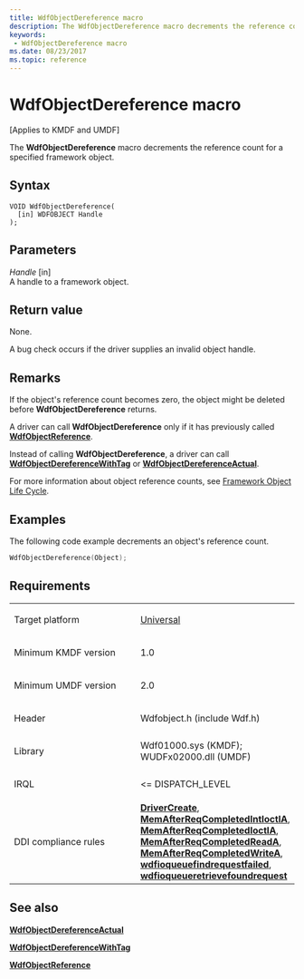 ```yaml
---
title: WdfObjectDereference macro
description: The WdfObjectDereference macro decrements the reference count for a specified framework object.
keywords:
 - WdfObjectDereference macro
ms.date: 08/23/2017
ms.topic: reference
---
```


# WdfObjectDereference macro


\[Applies to KMDF and UMDF\]

The **WdfObjectDereference** macro decrements the reference count for a specified framework object.

## Syntax

```ManagedCPlusPlus
VOID WdfObjectDereference(
  [in] WDFOBJECT Handle
);
```

## Parameters

*Handle* \[in\]  
A handle to a framework object.

## Return value

None.

A bug check occurs if the driver supplies an invalid object handle.

## Remarks

If the object's reference count becomes zero, the object might be deleted before **WdfObjectDereference** returns.

A driver can call **WdfObjectDereference** only if it has previously called [**WdfObjectReference**](wdfobjectreference.md).

Instead of calling **WdfObjectDereference**, a driver can call [**WdfObjectDereferenceWithTag**](wdfobjectdereferencewithtag.md) or [**WdfObjectDereferenceActual**](/windows-hardware/drivers/ddi/wdfobject/nf-wdfobject-wdfobjectdereferenceactual).

For more information about object reference counts, see [Framework Object Life Cycle](./framework-object-life-cycle.md).

## Examples

The following code example decrements an object's reference count.

```cpp
WdfObjectDereference(Object); 
```

## Requirements

<table>
<colgroup>
<col width="50%" />
<col width="50%" />
</colgroup>
<tbody>
<tr class="odd">
<td><p>Target platform</p></td>
<td><a href="https://go.microsoft.com/fwlink/p/?linkid=531356" data-raw-source="[Universal](https://go.microsoft.com/fwlink/p/?linkid=531356)">Universal</a></td>
</tr>
<tr class="even">
<td><p>Minimum KMDF version</p></td>
<td><p>1.0</p></td>
</tr>
<tr class="odd">
<td><p>Minimum UMDF version</p></td>
<td><p>2.0</p></td>
</tr>
<tr class="even">
<td><p>Header</p></td>
<td>Wdfobject.h (include Wdf.h)</td>
</tr>
<tr class="odd">
<td><p>Library</p></td>
<td>Wdf01000.sys (KMDF);
WUDFx02000.dll (UMDF)</td>
</tr>
<tr class="even">
<td><p>IRQL</p></td>
<td><p>&lt;= DISPATCH_LEVEL</p></td>
</tr>
<tr class="odd">
<td><p>DDI compliance rules</p></td>
<td><a href="/windows-hardware/drivers/devtest/kmdf-drivercreate" data-raw-source="[&lt;strong&gt;DriverCreate&lt;/strong&gt;](../devtest/kmdf-drivercreate.md)"><strong>DriverCreate</strong></a>, <a href="/windows-hardware/drivers/devtest/kmdf-memafterreqcompletedintioctla" data-raw-source="[&lt;strong&gt;MemAfterReqCompletedIntIoctlA&lt;/strong&gt;](../devtest/kmdf-memafterreqcompletedintioctla.md)"><strong>MemAfterReqCompletedIntIoctlA</strong></a>, <a href="/windows-hardware/drivers/devtest/kmdf-memafterreqcompletedioctla" data-raw-source="[&lt;strong&gt;MemAfterReqCompletedIoctlA&lt;/strong&gt;](../devtest/kmdf-memafterreqcompletedioctla.md)"><strong>MemAfterReqCompletedIoctlA</strong></a>, <a href="/windows-hardware/drivers/devtest/kmdf-memafterreqcompletedreada" data-raw-source="[&lt;strong&gt;MemAfterReqCompletedReadA&lt;/strong&gt;](../devtest/kmdf-memafterreqcompletedreada.md)"><strong>MemAfterReqCompletedReadA</strong></a>, <a href="/windows-hardware/drivers/devtest/kmdf-memafterreqcompletedwritea" data-raw-source="[&lt;strong&gt;MemAfterReqCompletedWriteA&lt;/strong&gt;](../devtest/kmdf-memafterreqcompletedwritea.md)"><strong>MemAfterReqCompletedWriteA</strong></a>, <a href="/windows-hardware/drivers/devtest/kmdf-wdfioqueuefindrequestfailed" data-raw-source="[&lt;strong&gt;wdfioqueuefindrequestfailed&lt;/strong&gt;](../devtest/kmdf-wdfioqueuefindrequestfailed.md)"><strong>wdfioqueuefindrequestfailed</strong></a>, <a href="/windows-hardware/drivers/devtest/kmdf-wdfioqueueretrievefoundrequest" data-raw-source="[&lt;strong&gt;wdfioqueueretrievefoundrequest&lt;/strong&gt;](../devtest/kmdf-wdfioqueueretrievefoundrequest.md)"><strong>wdfioqueueretrievefoundrequest</strong></a></td>
</tr>
</tbody>
</table>

## See also


[**WdfObjectDereferenceActual**](/windows-hardware/drivers/ddi/wdfobject/nf-wdfobject-wdfobjectdereferenceactual)

[**WdfObjectDereferenceWithTag**](wdfobjectdereferencewithtag.md)

[**WdfObjectReference**](wdfobjectreference.md)

